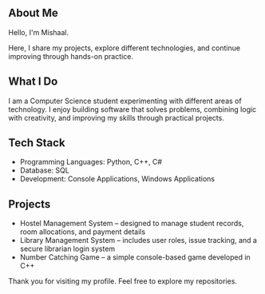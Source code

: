 ## About Me  
Hello, I'm Mishaal.  

Here, I share my projects, explore different technologies, and continue improving through hands-on practice.  

## What I Do   
I am a Computer Science student experimenting with different areas of technology. I enjoy building software that solves problems, combining logic with creativity, and improving my skills through practical projects.  

## Tech Stack  
- Programming Languages: Python, C++, C#  
- Database: SQL  
- Development: Console Applications, Windows Applications  

## Projects  
- Hostel Management System – designed to manage student records, room allocations, and payment details  
- Library Management System – includes user roles, issue tracking, and a secure librarian login system  
- Number Catching Game – a simple console-based game developed in C++  


Thank you for visiting my profile. Feel free to explore my repositories.  


<!--
**mishaal31/mishaal31** is a ✨ _special_ ✨ repository because its `README.md` (this file) appears on your GitHub profile.

Here are some ideas to get you started:

- 🔭 I’m currently working on ...
- 🌱 I’m currently learning ...
- 👯 I’m looking to collaborate on ...
- 🤔 I’m looking for help with ...
- 💬 Ask me about ...
- 📫 How to reach me: ...
- 😄 Pronouns: ...
- ⚡ Fun fact: ...
-->
